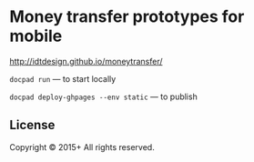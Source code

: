 # Money transfer prototypes for mobile

http://idtdesign.github.io/moneytransfer/

`docpad run` — to start locally

`docpad deploy-ghpages --env static` — to publish

## License
Copyright &copy; 2015+ All rights reserved.
